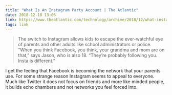 ```yaml
---
title: "What Is An Instagram Party Account | The Atlantic"
date: 2018-12-18 13:06
link: https://www.theatlantic.com/technology/archive/2018/12/what-instagram-party-account/577123/
tags: link
---
```

> The switch to Instagram allows kids to escape the ever-watchful eye of parents and other adults like school administrators or police. “When you think Facebook, you think, your grandma and mom are on that,” says Jason, who is also 18. “They’re probably following you. Insta is different.”

I get the feeling that Facebook is becoming the network that your parents use. For some strange reason Instagram seems to appeal to everyone. Much like Twitter it does not focus on friends and more like minded people, it builds echo chambers and not networks you feel forced into. 